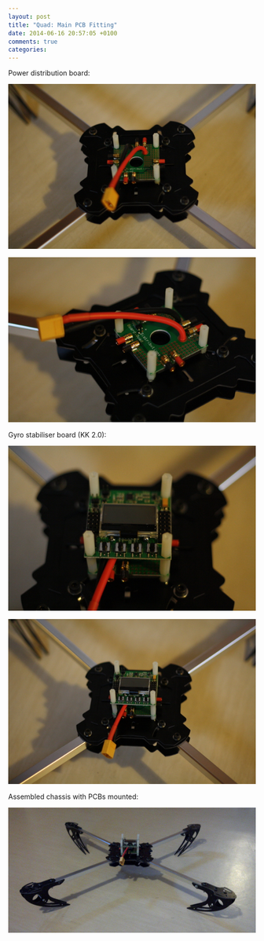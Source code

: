 ```yaml
---
layout: post
title: "Quad: Main PCB Fitting"
date: 2014-06-16 20:57:05 +0100
comments: true
categories: 
---
```


Power distribution board:

![](/hardware/quadcopter/15.jpg)

![](/hardware/quadcopter/16.jpg)

Gyro stabiliser board (KK 2.0):

![](/hardware/quadcopter/17.jpg)

![](/hardware/quadcopter/18.jpg)

Assembled chassis with PCBs mounted:

![](/hardware/quadcopter/19.jpg)
